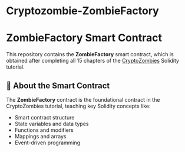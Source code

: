 # Cryptozombie-ZombieFactory

# ZombieFactory Smart Contract  
This repository contains the **ZombieFactory** smart contract, which is obtained after completing all 15 chapters of the [CryptoZombies](https://cryptozombies.io/) Solidity tutorial.  

## 📜 About the Smart Contract  
The **ZombieFactory** contract is the foundational contract in the CryptoZombies tutorial, teaching key Solidity concepts like:  
- Smart contract structure  
- State variables and data types  
- Functions and modifiers  
- Mappings and arrays  
- Event-driven programming  
